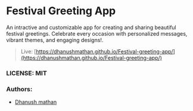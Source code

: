 # Festival Greeting App

An intractive and customizable app for creating and sharing beautiful festival greetings. Celebrate every occasion with personalized messages, vibrant themes, and engaging designs!.

> Live: [https://dhanushmathan.github.io/Festival-greeting-app/](https://dhanushmathan.github.io/Festival-greeting-app/)


### LICENSE: MIT


### Authors:
 - [Dhanush mathan](Dhanushmathan)
